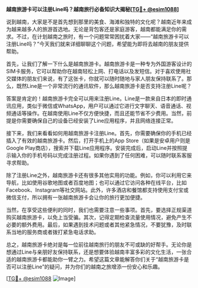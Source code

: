 **越南旅游卡可以注册Line吗？越南旅行必备知识大揭秘[[TG💪+ @esim1088](https://t.me/s/esim1088)]**

说到越南，大家是不是首先想到那里的美食、海滩和独特的文化呢？越南近年来成为越来越多人的旅游首选地。无论是背包客还是家庭游客，越南都能满足你的需求。不过，在计划越南之旅时，有一个问题常常困扰着大家——“越南旅游卡可以注册Line吗？”今天我们就来详细聊聊这个问题，希望能为即将去越南的朋友提供帮助。

首先，让我们了解一下什么是越南旅游卡。越南旅游卡是一种专为外国游客设计的SIM卡服务，它可以帮助你在越南轻松上网、打电话以及发短信。对于喜欢使用社交媒体的朋友们来说，有了这张卡，你就可以随时随地与家人朋友保持联系了。那么，既然Line是一个非常流行的通讯软件，那么越南旅游卡是否支持注册Line呢？

答案是肯定的！越南旅游卡完全可以用来注册Line。Line是一款来自日本的即时通讯应用，类似于微信或WhatsApp，用户可以通过它进行文字聊天、语音通话、视频通话等操作。在越南使用Line不仅方便快捷，而且还能节省不少费用。当然，前提是你需要确保自己的设备已经安装了Line应用程序，并且网络连接正常。

接下来，我们来看看如何用越南旅游卡注册Line。首先，你需要确保你的手机已经插入了有效的越南旅游卡。然后，打开手机上的App Store（如果是安卓用户则是Google Play商店），搜索并下载Line应用程序。安装完成后，启动Line并按照提示输入你的手机号码以完成注册过程。如果你遇到了任何困难，可以随时联系客服寻求帮助。

除了注册Line之外，越南旅游卡还有很多其他实用的功能。例如，你可以利用它来导航，比如使用谷歌地图或者百度地图；也可以通过它访问各种在线平台，比如Facebook、Instagram等社交网站。此外，许多酒店和餐馆都支持使用支付宝或微信支付，所以拥有一张越南旅游卡会让你的旅行更加便捷。

当然，在享受这些便利的同时，我们也需要注意一些事项。首先，要选择正规渠道购买越南旅游卡，以免上当受骗。其次，记得定期检查流量使用情况，避免产生不必要的额外费用。最后，如果遇到技术问题或者其他紧急情况，不要犹豫，及时联系当地的服务商或者拨打紧急电话求助。

总之，越南旅游卡绝对是每一位前往越南旅行的朋友不可或缺的好帮手。无论你是想通过Line与亲朋好友保持联系，还是想要体验越南丰富多彩的文化生活，一张合适的越南旅游卡都能助你一臂之力。希望这篇文章能解答你们关于“越南旅游卡是否可以注册Line”的疑问，并为你们的越南之旅增添一份安心和乐趣。

[[TG💪+ @esim1088](https://t.me/s/esim1088) ![Image](https://i.postimg.cc/4NQfJmqS/Snipaste-2025-05-13-00-14-12.png)]